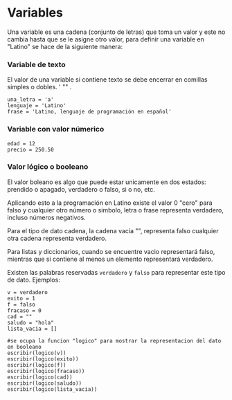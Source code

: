 # Variables

Una variable es una cadena (conjunto de letras) que toma un valor y este no cambia hasta que se le asigne otro valor, para definir una variable en "Latino" se hace de la siguiente manera:


### Variable de texto
El valor de una variable si contiene texto se debe encerrar en comillas simples o dobles. ' "" .
```
una_letra = 'a'
lenguaje = 'Latino'
frase = 'Latino, lenguaje de programación en español'
```

### Variable con valor númerico
```
edad = 12
precio = 250.50
```

### Valor lógico o booleano
El valor boleano es algo que puede estar unicamente en dos estados: prendido o apagado, verdadero o falso, si o no, etc. 

Aplicando esto a la programación en Latino existe el valor 0 "cero" para falso y cualquier otro número o simbolo, letra o frase representa verdadero, incluso números negativos.

Para el tipo de dato cadena, la cadena vacia "", representa falso cualquier otra cadena representa verdadero.

Para listas y diccionarios, cuando se encuentre vacio representará falso, mientras que si contiene al menos un elemento representará verdadero.

Existen las palabras reservadas `verdadero` y `falso` para representar este tipo de dato.
Ejemplos:


```
v = verdadero
exito = 1
f = falso
fracaso = 0
cad = ""
saludo = "hola"
lista_vacia = []

#se ocupa la funcion "logico" para mostrar la representacion del dato en booleano
escribir(logico(v))
escribir(logico(exito))
escribir(logico(f))
escribir(logico(fracaso))
escribir(logico(cad))
escribir(logico(saludo))
escribir(logico(lista_vacia))
```








